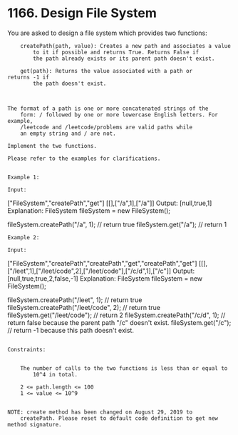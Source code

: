 # 1166. Design File System

You are asked to design a file system which provides two functions:

    
        createPath(path, value): Creates a new path and associates a value
            to it if possible and returns True. Returns False if
            the path already exists or its parent path doesn't exist.
        
        get(path): Returns the value associated with a path or returns -1 if
            the path doesn't exist.
        
    

    The format of a path is one or more concatenated strings of the
        form: / followed by one or more lowercase English letters. For example,
        /leetcode and /leetcode/problems are valid paths while
        an empty string and / are not.

    Implement the two functions.

    Please refer to the examples for clarifications.

     
    Example 1:

    Input:
["FileSystem","createPath","get"]
[[],["/a",1],["/a"]]
Output:
[null,true,1]
Explanation:
FileSystem fileSystem = new FileSystem();

fileSystem.createPath("/a", 1); // return true
fileSystem.get("/a"); // return 1

    Example 2:

    Input:
["FileSystem","createPath","createPath","get","createPath","get"]
[[],["/leet",1],["/leet/code",2],["/leet/code"],["/c/d",1],["/c"]]
Output:
[null,true,true,2,false,-1]
Explanation:
FileSystem fileSystem = new FileSystem();

fileSystem.createPath("/leet", 1); // return true
fileSystem.createPath("/leet/code", 2); // return true
fileSystem.get("/leet/code"); // return 2
fileSystem.createPath("/c/d", 1); // return false because the parent path "/c" doesn't exist.
fileSystem.get("/c"); // return -1 because this path doesn't exist.

     
    Constraints:

    
        The number of calls to the two functions is less than or equal to
            10^4 in total.
        
        2 <= path.length <= 100
        1 <= value <= 10^9
    

    NOTE: create method has been changed on August 29, 2019 to
        createPath. Please reset to default code definition to get new method signature.